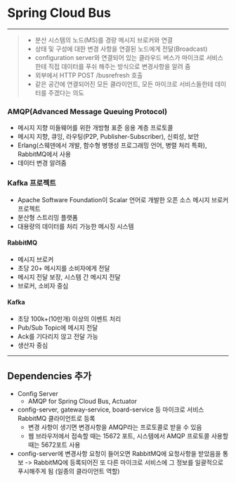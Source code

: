 # Spring Cloud Bus

---
> - 분산 시스템의 노드(MS)를 경량 메시지 브로커와 연결
> - 상태 및 구성에 대한 변경 사항을 연결된 노드에게 전달(Broadcast)
> - configuration server와 연결되어 있는 클라우드 버스가 마이크로 서비스한테 직접 데이터를 푸쉬 해주는 방식으로 변경사항을 알려 줌
> - 외부에서 HTTP POST /busrefresh 호출
> - 같은 공간에 연결되어진 모든 클라이언트, 모든 마이크로 서비스들한테 데이터를 주겠다는 의도

### AMQP(Advanced Message Queuing Protocol)
- 메시지 지향 미들웨어를 위한 개방형 표준 응용 계층 프로토콜
- 메시지 지향, 큐잉, 라우팅(P2P, Publisher-Subscriber), 신뢰성, 보안
- Erlang(스웨덴에서 개발, 함수형 병행성 프로그래밍 언어, 병렬 처리 특화), RabbitMQ에서 사용
- 데이터 변경 알려줌

### Kafka 프로젝트
- Apache Software Foundation이 Scalar 언어로 개발한 오픈 소스 메시지 브로커 프로젝트
- 분산형 스트리밍 플랫폼
- 대용량의 데이터를 처리 가능한 메시징 시스템


#### RabbitMQ
- 메시지 브로커
- 초당 20+ 메시지를 소비자에게 전달
- 메시지 전달 보장, 시스템 간 메시지 전달
- 브로커, 소비자 중심

#### Kafka
- 초당 100k+(10만개) 이상의 이벤트 처리
- Pub/Sub Topic에 메시지 전달
- Ack를 기다리지 않고 전달 가능
- 생산자 중심


---

## Dependencies 추가
- Config Server
  - AMQP for Spring Cloud Bus, Actuator
- config-server, gateway-service, board-service 등 마이크로 서비스 RabbitMQ 클라이언트로 등록
  - 변경 사항이 생기면 변경사항을 AMQP라는 프로토콜로 받을 수 있음
  - 웹 브라우저에서 접속할 때는 15672 포트, 시스템에서 AMQP 프로토콜 사용할 때는 5672포트 사용
- config-server에 변경사항 요청이 들어오면 RabbitMQ에 요청사항을 받았음을 통보 -> RabbitMQ에 등록되어진 또 다른 마이크로 서비스에 그 정보를 일괄적으로 푸시해주게 됨 (일종의 클라이언트 역할)